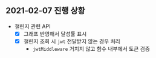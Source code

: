 ## 2021-02-07 진행 상황

- 챌린지 관련 API
    - [x] 그래프 반영해서 달성률 표시
    - [x] 챌린지 조회 시 `jwt` 전달받지 않는 경우 처리
        - `jwtMiddleware` 거치지 않고 함수 내부에서 토큰 검증
